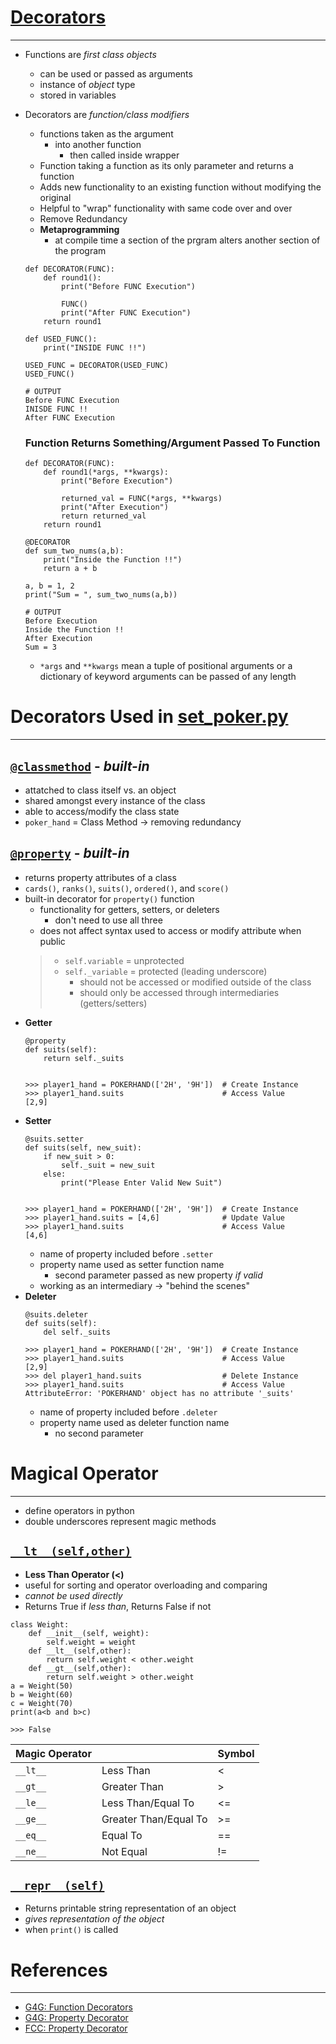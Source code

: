 # [Decorators](https://www.geeksforgeeks.org/decorators-in-python/)
---
- Functions are *first class objects* 
    - can be used or passed as arguments 
    - instance of *object* type 
    - stored in variables
- Decorators are *function/class modifiers*
    - functions taken as the argument 
        - into another function 
            - then called inside wrapper 
    - Function taking a function as its only parameter and returns a function 
    - Adds new functionality to an existing function without modifying the original 
    - Helpful to "wrap" functionality with same code over and over 
    - Remove Redundancy 
    - **Metaprogramming**
        - at compile time a section of the prgram alters another section of the program 

    ```
    def DECORATOR(FUNC): 
        def round1(): 
            print("Before FUNC Execution")
            
            FUNC()
            print("After FUNC Execution")
        return round1
    
    def USED_FUNC(): 
        print("INSIDE FUNC !!")

    USED_FUNC = DECORATOR(USED_FUNC)
    USED_FUNC()

    # OUTPUT
    Before FUNC Execution 
    INISDE FUNC !!
    After FUNC Execution     
    ```
    ### Function Returns Something/Argument Passed To Function 
    ```
    def DECORATOR(FUNC):
        def round1(*args, **kwargs): 
            print("Before Execution")

            returned_val = FUNC(*args, **kwargs)
            print("After Execution")
            return returned_val 
        return round1 
    
    @DECORATOR
    def sum_two_nums(a,b):
        print("Inside the Function !!")
        return a + b
    
    a, b = 1, 2
    print("Sum = ", sum_two_nums(a,b))

    # OUTPUT 
    Before Execution 
    Inside the Function !!
    After Execution 
    Sum = 3
    ```
    - `*args` and `**kwargs` mean a tuple of positional arguments or a dictionary of keyword arguments can be passed of any length 
    

# Decorators Used in [set_poker.py](set_poker.py)
---
## [`@classmethod`](https://www.geeksforgeeks.org/classmethod-in-python/) - *built-in*
- attatched to class itself vs. an object 
- shared amongst every instance of the class
- able to access/modify the class state 
- `poker_hand` = Class Method -> removing redundancy 

## [`@property`]((https://www.geeksforgeeks.org/python-property-decorator-property/)) - *built-in*
- returns property attributes of a class 
- `cards()`, `ranks()`, `suits()`, `ordered()`, and `score()`
- built-in decorator for `property()` function 
    - functionality for getters, setters, or deleters
        - don't need to use all three
    - does not affect syntax used to access or modify attribute when public
    > - `self.variable` = unprotected 
    > - `self._variable` = protected (leading underscore) 
    >   - should not be accessed or modified outside of the class 
    >   - should only be accessed through intermediaries (getters/setters)
- **Getter**
    ```
    @property
    def suits(self): 
        return self._suits


    >>> player1_hand = POKERHAND(['2H', '9H'])  # Create Instance 
    >>> player1_hand.suits                      # Access Value
    [2,9]
    ```
- **Setter**
    ```
    @suits.setter
    def suits(self, new_suit):
        if new_suit > 0: 
            self._suit = new_suit 
        else: 
            print("Please Enter Valid New Suit")
    

    >>> player1_hand = POKERHAND(['2H', '9H'])  # Create Instance
    >>> player1_hand.suits = [4,6]              # Update Value
    >>> player1_hand.suits                      # Access Value 
    [4,6]
    ```
    - name of property included before `.setter` 
    - property name used as setter function name 
        - second parameter passed as new property *if valid* 
    - working as an intermediary -> "behind the scenes"
- **Deleter**
    ```
    @suits.deleter
    def suits(self): 
        del self._suits

    >>> player1_hand = POKERHAND(['2H', '9H'])  # Create Instance
    >>> player1_hand.suits                      # Access Value
    [2,9]
    >>> del player1_hand.suits                  # Delete Instance  
    >>> player1_hand.suits                      # Access Value
    AttributeError: 'POKERHAND' object has no attribute '_suits' 
    ```
    - name of property included before `.deleter`
    - property name used as deleter function name 
        - no second parameter 




# Magical Operator
---
- define operators in python 
- double underscores represent magic methods 
## [`__lt__(self,other)`](https://www.pythonpool.com/python-__lt__/)
- **Less Than Operator (<)**
- useful for sorting and operator overloading and comparing 
- *cannot be used directly* 
- Returns True if *less than*, Returns False if not

```
class Weight: 
    def __init__(self, weight): 
        self.weight = weight
    def __lt__(self,other):
        return self.weight < other.weight
    def __gt__(self,other): 
        return self.weight > other.weight
a = Weight(50)
b = Weight(60)
c = Weight(70)
print(a<b and b>c)

>>> False 
```

| Magic Operator |     | Symbol |
|----------------|-----|--------|
|`__lt__` | Less Than | < |
|`__gt__` | Greater Than| > |
|`__le__` | Less Than/Equal To | <= |
|`__ge__` | Greater Than/Equal To | >= |
|`__eq__` | Equal To | == |
|`__ne__` | Not Equal | != |


## [`__repr__(self)`](https://www.geeksforgeeks.org/python-__repr__-magic-method/)
- Returns printable string representation of an object 
- *gives representation of the object*
- when `print()` is called 



# References
---
- [G4G: Function Decorators](https://www.geeksforgeeks.org/function-decorators-in-python-set-1-introduction/)
- [G4G: Property Decorator](https://www.geeksforgeeks.org/python-property-decorator-property/)
- [FCC: Property Decorator](https://www.freecodecamp.org/news/python-property-decorator/)